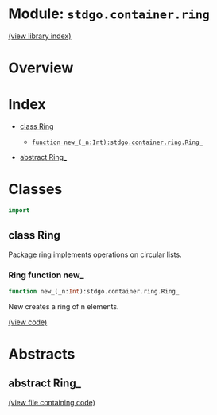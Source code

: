 # Module: `stdgo.container.ring`

[(view library index)](../../stdgo.md)


# Overview


# Index


- [class Ring](<#class-ring>)

  - [`function new_(_n:Int):stdgo.container.ring.Ring_`](<#ring-function-new_>)

- [abstract Ring\_](<#abstract-ring_>)

# Classes


```haxe
import
```


## class Ring



Package ring implements operations on circular lists.  

### Ring function new\_


```haxe
function new_(_n:Int):stdgo.container.ring.Ring_
```



New creates a ring of n elements.  

[\(view code\)](<./Ring.hx#L59>)


# Abstracts


## abstract Ring\_


[\(view file containing code\)](<./Ring.hx>)



